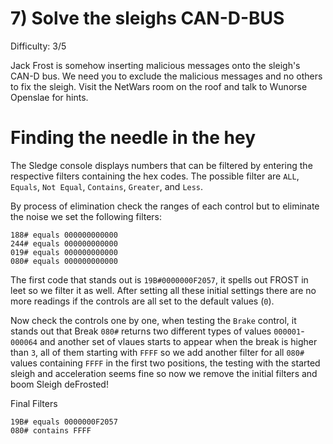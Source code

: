 # 7) Solve the sleighs CAN-D-BUS
Difficulty: 3/5

Jack Frost is somehow inserting malicious messages onto the sleigh's CAN-D bus. We need you to exclude the malicious messages and no others to fix the sleigh. Visit the NetWars room on the roof and talk to Wunorse Openslae for hints.

# Finding the needle in the hey
The Sledge console displays numbers that can be filtered by entering the respective filters containing the hex codes. The possible filter are `ALL`, `Equals`, `Not Equal`, `Contains`, `Greater`, and `Less`.

By process of elimination check the ranges of each control but to eliminate the noise we set the following filters:
```
188# equals 000000000000
244# equals 000000000000
019# equals 000000000000
080# equals 000000000000
```

The first code that stands out is `19B#0000000F2057`, it spells out FROST in leet so we filter it as well. After setting all these initial settings there are no more readings if the controls are all set to the default values (`0`).

Now check the controls one by one, when testing the `Brake` control, it stands out that Break `080#` returns two different types of values `000001`-`000064` and another set of vlaues starts to appear when the break is higher than `3`, all of them starting with `FFFF` so we add another filter for all `080#` values containing `FFFF` in the first two positions, the testing with the started sleigh and acceleration seems fine so now we remove the initial filters and boom Sleigh deFrosted!

Final Filters
```
19B# equals 0000000F2057
080# contains FFFF
```